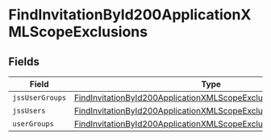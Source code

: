 # FindInvitationById200ApplicationXMLScopeExclusions


## Fields

| Field                                                                                                                                                           | Type                                                                                                                                                            | Required                                                                                                                                                        | Description                                                                                                                                                     |
| --------------------------------------------------------------------------------------------------------------------------------------------------------------- | --------------------------------------------------------------------------------------------------------------------------------------------------------------- | --------------------------------------------------------------------------------------------------------------------------------------------------------------- | --------------------------------------------------------------------------------------------------------------------------------------------------------------- |
| `jssUserGroups`                                                                                                                                                 | [FindInvitationById200ApplicationXMLScopeExclusionsJssUserGroups](../../models/operations/findinvitationbyid200applicationxmlscopeexclusionsjssusergroups.md)[] | :heavy_minus_sign:                                                                                                                                              | N/A                                                                                                                                                             |
| `jssUsers`                                                                                                                                                      | [FindInvitationById200ApplicationXMLScopeExclusionsJssUsers](../../models/operations/findinvitationbyid200applicationxmlscopeexclusionsjssusers.md)[]           | :heavy_minus_sign:                                                                                                                                              | N/A                                                                                                                                                             |
| `userGroups`                                                                                                                                                    | [FindInvitationById200ApplicationXMLScopeExclusionsUserGroups](../../models/operations/findinvitationbyid200applicationxmlscopeexclusionsusergroups.md)[]       | :heavy_minus_sign:                                                                                                                                              | N/A                                                                                                                                                             |
